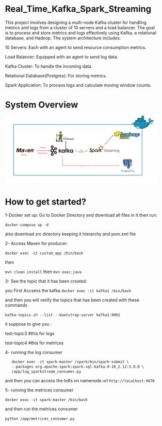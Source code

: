 # Real_Time_Kafka_Spark_Streaming

This project involves designing a multi-node Kafka cluster for handling metrics and logs from a cluster of 10 servers and a load balancer. The goal is to process and store metrics and logs effectively using Kafka, a relational database, and Hadoop. The system architecture includes:

10 Servers: Each with an agent to send resource consumption metrics.

Load Balancer: Equipped with an agent to send log data.

Kafka Cluster: To handle the incoming data.

Relational Database(Postgres): For storing metrics.

Spark Application: To process logs and calculate moving window counts.


# System Overview
![System Overview](https://github.com/neema233/Real_Time_Kafka_Spark_Streaming/blob/main/System_Overview.png)

# How to get started?
1-Docker set up:
Go to Docker Directory and download all files in it then run:

```docker-compose up -d```

also download src directory keeping it hierarchy and pom.xml file

2- Access Maven for producer:

```docker exec -it custom_app /bin/bash```

then
 
`mvn clean install` then `mvn exec:java`

3- See the topic that it has been created:

you First Accsess the kafka 
```docker exec -it kafka1 /bin/bash```

and then you will verify the topics that has been created with these commands

```kafka-topics.sh --list --bootstrap-server kafka1:9092```

it suppose to give you :

test-topic3 #this for logs 

test-topic4 #this for metrices


4- running the log consumer

 ```
    docker exec -it spark-master /spark/bin/spark-submit \
    --packages org.apache.spark:spark-sql-kafka-0-10_2.12:3.0.0 \
    /app/log_sparkstream_consumer.py
```

and then you can access the hdfs on namenode url `http://localhost:9870 `

5- running the metrices consumer 

`docker exec -it spark-master /bin/bash `

and then run the metrices consumer 

`python /app/metrices_consumer.py`
